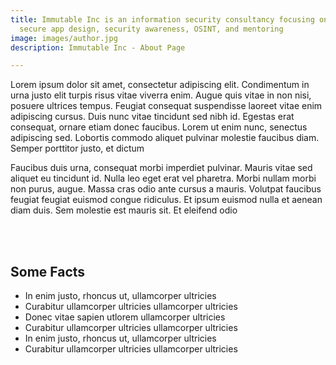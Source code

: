 ```yaml
---
title: Immutable Inc is an information security consultancy focusing on cloud security,
  secure app design, security awareness, OSINT, and mentoring
image: images/author.jpg
description: Immutable Inc - About Page

---
```

Lorem ipsum dolor sit amet, consectetur adipiscing elit. Condimentum in urna justo elit turpis risus vitae viverra enim. Augue quis vitae in non nisi, posuere ultrices tempus. Feugiat consequat suspendisse laoreet vitae enim adipiscing cursus. Duis nunc vitae tincidunt sed nibh id. Egestas erat consequat, ornare etiam donec faucibus. Lorem ut enim nunc, senectus adipiscing sed. Lobortis commodo aliquet pulvinar molestie faucibus diam. Semper porttitor justo, et dictum 

Faucibus duis urna, consequat morbi imperdiet pulvinar. Mauris vitae sed aliquet eu tincidunt id. Nulla leo eget erat vel pharetra. Morbi nullam morbi non purus, augue. Massa cras odio ante cursus a mauris. Volutpat faucibus feugiat feugiat euismod congue ridiculus. Et ipsum euismod nulla et aenean diam duis. Sem molestie est mauris sit. Et eleifend odio 

<br>
<br>

<div class="facts">

## Some Facts
* In enim justo, rhoncus ut, ullamcorper ultricies
* Curabitur ullamcorper ultricies ullamcorper ultricies
* Donec vitae sapien utlorem ullamcorper ultricies
* Curabitur ullamcorper ultricies ullamcorper ultricies
* In enim justo, rhoncus ut, ullamcorper ultricies
* Curabitur ullamcorper ultricies ullamcorper ultricies

</div>